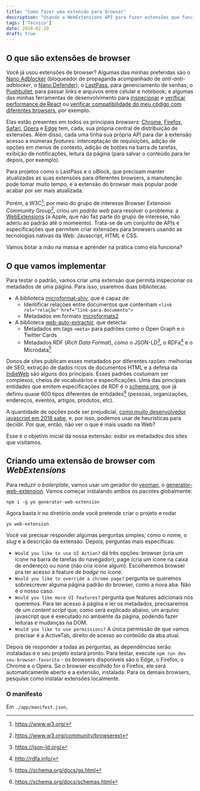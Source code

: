 ```yaml
---
title: "Como fazer uma extensão para browser"
description: "Usando a WebExtensions API para fazer extensões que funcionam em múltiplos browsers"
tags: ['Técnico']
date: 2018-02-20
draft: true
---
```


## O que são extensões de browser

Você já usou extensões de browser? Algumas das minhas preferidas são o [Nano Adblocker](https://addons.mozilla.org/en-US/firefox/addon/real-nano-adblocker/) (bloqueador de propaganda acompanhado de _anti-anti-adblocker_, o [Nano Defender](https://github.com/NanoAdblocker/NanoDefender/)); o [LastPass](https://lastpass.com), para gerenciamento de senhas; o [Pushbullet](https://www.pushbullet.com), para passar links e arquivos entre celular e notebook; e algumas das minhas ferramentas de desenvolvimento para [inspecionar](https://github.com/facebook/react-devtools) e [verificar performance de React](https://addons.mozilla.org/en-US/firefox/addon/nitin-tulswani/?src=api) ou [verificar compatibilidade do meu código com diferentes browsers](https://github.com/eduardoboucas/compat-report), por exemplo.

Elas estão presentes em todos os principais _browsers_: [Chrome](https://chrome.google.com/webstore/), [Firefox](https://addons.mozilla.org/), [Safari](https://safari-extensions.apple.com/), [Opera](https://addons.opera.com/en/extensions/) e [Edge](https://www.microsoft.com/pt-br/store/collections/edgeextensions/pc) tem, cada, sua própria central de distribuição de extensões. Além disso, cada uma tinha sua própria API para dar à extensão acesso a inúmeras _features_: interceptação de requisições, adição de opções em menus de contexto, adição de botões na barra de tarefas, exibição de notificações, leitura da página (para salvar o conteúdo para ler depois, por exemplo).

Para projetos como o LastPass e o uBlock, que precisam manter atualizadas as suas extensões para diferentes browsers, a manutenção pode tomar muito tempo, e a extensão do browser mais popular pode acabar por ser mais atualizada.

Porém, a W3C[^w3c], por meio do grupo de interesse Browser Extension Community Group[^w3c-browsing], criou um _padrão web_ para resolver o problema: a [WebExtensions](https://developer.mozilla.org/en-US/docs/Glossary/WebExtensions) (a Apple, que não faz parte do grupo de interesse, não aderiu ao padrão até o momeento). Trata-se de um conjunto de APIs e especificações que permitem criar extensões para browsers usando as tecnologias nativas da Web: Javascript, HTML e CSS.

Vamos botar a mão na massa e aprender na prática como ela funciona?

## O que vamos implementar

Para testar o padrão, vamos criar uma extensão que permita inspecionar os metadados de uma página. Para isso, usaremos duas bibliotecas:

- A biblioteca [microformat-shiv](npm.im/microformat-shiv), que é capaz de:
    - Identificar relações entre documentos que contenham `<link rel="relação" href="link-para-documento">`
    - Metadados em formato [microformats2](http://microformats.org/)
- A biblioteca [web-auto-extractor](npm.im/web-auto-extractor), que detecta:
    - Metadados em tags `<meta>` para padrões como o Open Graph e o Twitter Cards
    - Metadados RDF (_Rich Data Format_), como o JSON-LD[^json-ld], o RDFa[^rdfa] e o Microdata[^microdata]

Donos de sites publicam esses metadados por diferentes razões: melhorias de SEO, extração de dados ricos de documentos HTML e a defesa da [IndieWeb](http://indieweb.org/) são alguns dos principais. Esses padrões costumam ser complexos, cheios de vocabulários e especificações. Uma das principais entidades que emitem especificações de RDF é o [schema.org](schema.org), que já definiu quase 600 tipos diferentes de entidades[^schema-org-types] (pessoas, organizações, endereços, eventos, artigos, produtos, etc).

A quantidade de opções pode ser prejudicial, [como muito desenvolvedor javascript em 2018 sabe](https://medium.com/@ericclemmons/javascript-fatigue-48d4011b6fc4), e, por isso, podemos usar de heurísticas para decidir. Por que, então, não ver o que é mais usado na Web?

Esse é o objetivo inicial da nossa extensão: exibir os metadados dos sites que visitamos.

## Criando uma extensão de browser com _WebExtensions_

Para reduzir o _boilerplate_, vamos usar um gerador do [yeoman](npm.im/yo), o [generator-web-extension](npm.im/generator-web-extension). Vamos começar instalando ambos os pacotes globalmente:

```
npm i -g yo generator-web-extension
```

Agora basta ir no diretório onde você pretende criar o projeto e rodar

```
yo web-extension
```

Você vai precisar responder algumas perguntas simples, como o nome, o _slug_ e a descrição da extensão. Depois, perguntas mais específicas:

- `Would you like to use UI Action?` dá três opções: browser (cria um ícone na barra de tarefas do navegador), page (cria um ícone na caixa de endereço) ou none (não cria ícone algum). Escolheremos browser pra ter acesso à feature de _badge_ no ícone.
- `Would you like to override a chrome page?` pergunta se queremos sobrescrever alguma página padrão do browser, como a nova aba. Não é o nosso caso.
- `Would you like more UI Features?` pergunta que features adicionais nós queremos. Para ter acesso à página e ler os metadados, precisaremos de um _content script_ que, como será explicado abaixo, um arquivo javascript que é executado no ambiente da página, podendo fazer leituras e mudanças na DOM.
- `Would you like to use permissions?` A única permissão de que vamos precisar é a ActiveTab, direito de acesso ao conteúdo da aba atual.

<figure src="/images/posts/webextensions/browseraction.png" title="Barra do Firefox mostrando browser actions à direita e page actions, como o ícone do Pocket, mais ao centro"></figure>

Depois de responder a todas as perguntas, as dependências serão instaladas e o seu projeto estará pronto. Para testar, execute `npm run dev seu-browser-favorito` - os browsers disponíveis são o Edge, o Firefox, o Chrome e o Opera. Se o browser escolhido for o Firefox, ele será automaticamente aberto e a extensão, instalada. Para os demais browsers, pesquise como instalar extensões localmente.

### O manifesto

Em `./app/manifest.json`,

[^w3c]: https://www.w3.org/
[^w3c-browsing]: https://www.w3.org/community/browserext
[^json-ld]: https://json-ld.org/
[^rdfa]: http://rdfa.info/
[^microdata]: https://schema.org/docs/gs.html
[^schema-org-types]: https://schema.org/docs/schemas.html